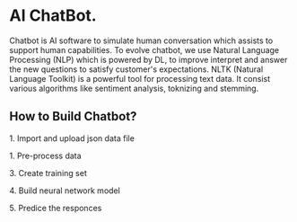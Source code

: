 <h1> AI ChatBot.</h1>
<p>Chatbot is AI software to simulate human conversation which assists to support human capabilities.
 To evolve chatbot, we use Natural Language Processing (NLP) which is powered by DL, to improve interpret
 and answer the new questions to satisfy customer's expectations. NLTK (Natural Language Toolkit) is 
 a powerful tool for processing text data. It consist various algorithms like sentiment analysis,
 toknizing and stemming.</p>
<h2> How to Build Chatbot?</h2>
<p>1. Import and upload json data file</p> 
<p>1. Pre-process data</p> 
<p>3. Create training set</p> 
<p>4. Build neural network model</p> 
<p>5. Predice the responces</p> 
